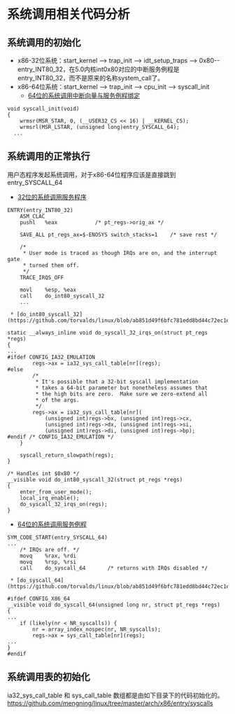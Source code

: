 # 系统调用相关代码分析

## 系统调用的初始化

* x86-32位系统：start_kernel --> trap_init --> idt_setup_traps --> 0x80--entry_INT80_32，在5.0内核int0x80对应的中断服务例程是entry_INT80_32，而不是原来的名称system_call了。
* x86-64位系统：start_kernel --> trap_init --> cpu_init --> syscall_init
  * [64位的系统调用中断向量与服务例程绑定](https://github.com/torvalds/linux/blob/c3bfc5dd73c6f519ff0636d4e709515f06edef78/arch/x86/kernel/cpu/common.c#L1670)
```
void syscall_init(void)
{
	wrmsr(MSR_STAR, 0, (__USER32_CS << 16) | __KERNEL_CS);
	wrmsrl(MSR_LSTAR, (unsigned long)entry_SYSCALL_64);
  ...
```
## 系统调用的正常执行

用户态程序发起系统调用，对于x86-64位程序应该是直接跳到entry_SYSCALL_64
  * [32位的系统调用服务程序](https://github.com/mengning/linux/blob/master/arch/x86/entry/entry_32.S#L989)
```
ENTRY(entry_INT80_32)
	ASM_CLAC
	pushl	%eax			/* pt_regs->orig_ax */

	SAVE_ALL pt_regs_ax=$-ENOSYS switch_stacks=1	/* save rest */

	/*
	 * User mode is traced as though IRQs are on, and the interrupt gate
	 * turned them off.
	 */
	TRACE_IRQS_OFF

	movl	%esp, %eax
	call	do_int80_syscall_32
	...
```
     * [do_int80_syscall_32](https://github.com/torvalds/linux/blob/ab851d49f6bfc781edd8bd44c72ec1e49211670b/arch/x86/entry/common.c#L345)
```
static __always_inline void do_syscall_32_irqs_on(struct pt_regs *regs)
{
...
#ifdef CONFIG_IA32_EMULATION
		regs->ax = ia32_sys_call_table[nr](regs);
#else
		/*
		 * It's possible that a 32-bit syscall implementation
		 * takes a 64-bit parameter but nonetheless assumes that
		 * the high bits are zero.  Make sure we zero-extend all
		 * of the args.
		 */
		regs->ax = ia32_sys_call_table[nr](
			(unsigned int)regs->bx, (unsigned int)regs->cx,
			(unsigned int)regs->dx, (unsigned int)regs->si,
			(unsigned int)regs->di, (unsigned int)regs->bp);
#endif /* CONFIG_IA32_EMULATION */
	}

	syscall_return_slowpath(regs);
}

/* Handles int $0x80 */
__visible void do_int80_syscall_32(struct pt_regs *regs)
{
	enter_from_user_mode();
	local_irq_enable();
	do_syscall_32_irqs_on(regs);
}
```
  * [64位的系统调用服务例程](https://github.com/torvalds/linux/blob/ab851d49f6bfc781edd8bd44c72ec1e49211670b/arch/x86/entry/entry_64.S#L175)
```
SYM_CODE_START(entry_SYSCALL_64)
...
	/* IRQs are off. */
	movq	%rax, %rdi
	movq	%rsp, %rsi
	call	do_syscall_64		/* returns with IRQs disabled */
```
     * [do_syscall_64](https://github.com/torvalds/linux/blob/ab851d49f6bfc781edd8bd44c72ec1e49211670b/arch/x86/entry/common.c#L282)
```
#ifdef CONFIG_X86_64
__visible void do_syscall_64(unsigned long nr, struct pt_regs *regs)
{
...
	if (likely(nr < NR_syscalls)) {
		nr = array_index_nospec(nr, NR_syscalls);
		regs->ax = sys_call_table[nr](regs);
...
}
#endif
```
## 系统调用表的初始化

ia32_sys_call_table 和 sys_call_table 数组都是由如下目录下的代码初始化的。
https://github.com/mengning/linux/tree/master/arch/x86/entry/syscalls
